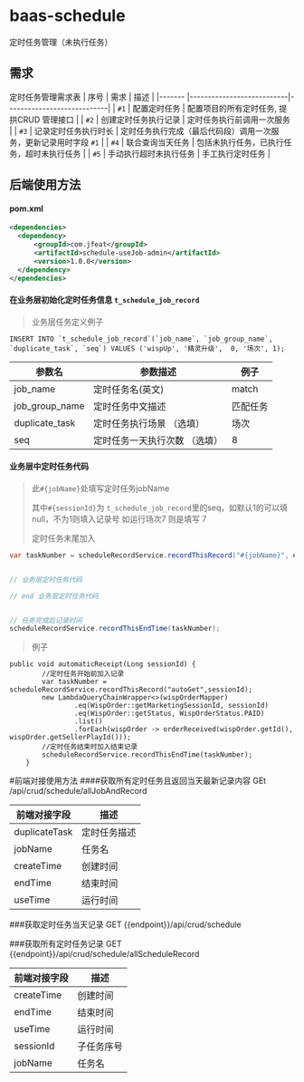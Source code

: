 # baas-schedule
定时任务管理（未执行任务）

## 需求

定时任务管理需求表
|  序号  | 需求                       | 描述                       |
|------- |---------------------------|----------------------------|
| `#1`   | 配置定时任务               | 配置项目的所有定时任务, 提拱CRUD 管理接口 |
| `#2`   | 创建定时任务执行记录        | 定时任务执行前调用一次服务   |
| `#3`   | 记录定时任务执行时长        | 定时任务执行完成（最后代码段）调用一次服务，更新记录用时字段 `#1` |
| `#4`   | 联合查询当天任务            | 包括未执行任务，已执行任务，超时未执行任务 |
| `#5`   | 手动执行超时未执行任务      |  手工执行定时任务  |


## 后端使用方法


#### pom.xml
```xml
<dependencies>
  <dependency>
      <groupId>com.jfeat</groupId>
      <artifactId>schedule-useJob-admin</artifactId>
      <version>1.0.0</version>
  </dependency>
</ependencies>
```

#### 在业务层初始化定时任务信息 `t_schedule_job_record`
> 业务层任务定义例子
```
INSERT INTO `t_schedule_job_record`(`job_name`, `job_group_name`, `duplicate_task`, `seq`) VALUES ('wispUp', '精灵升级',  0, '场次', 1);
```
| 参数名           | 参数描述            |例子|
|---------------|-----------------|-----|
| job_name      | 定时任务名(英文)       |match|
| job_group_name | 定时任务中文描述        |匹配任务|
| duplicate_task | 定时任务执行场景 （选填）   |场次|
| seq           | 定时任务一天执行次数 （选填） |8|


#### 业务层中定时任务代码

>
> 此`#{jobName}`处填写定时任务jobName
>
> 其中`#{sessionId}`为 `t_schedule_job_record`里的seq，如默认1的可以填null，不为1则填入记录号 如运行场次7 则是填写 7
>
>  定时任务末尾加入

```java 
var taskNumber = scheduleRecordService.recordThisRecord("#{jobName}", #{sessionId)});


// 业务层定时任务代码

// end 业务层定时任务代码


// 任务完成后记录时间
scheduleRecordService.recordThisEndTime(taskNumber);
```

>例子
```
public void automaticReceipt(Long sessionId) {
        //定时任务开始前加入记录
        var taskNumber = scheduleRecordService.recordThisRecord("autoGet",sessionId);
        new LambdaQueryChainWrapper<>(wispOrderMapper)
                .eq(WispOrder::getMarketingSessionId, sessionId)
                .eq(WispOrder::getStatus, WispOrderStatus.PAID)
                .list()
                .forEach(wispOrder -> orderReceived(wispOrder.getId(), wispOrder.getSellerPlayId()));
        //定时任务结束时加入结束记录
        scheduleRecordService.recordThisEndTime(taskNumber);
    }
```

#前端对接使用方法
####获取所有定时任务且返回当天最新记录内容
GEt   /api/crud/schedule/allJobAndRecord

| 前端对接字段        | 描述     |
|---------------|--------|
| duplicateTask | 定时任务描述 |
| jobName  | 任务名    |
 |createTime| 创建时间   |
|endTime | 结束时间   |
|useTime | 运行时间   |

###获取定时任务当天记录
GET {{endpoint}}/api/crud/schedule

###获取所有定时任务记录
GET {{endpoint}}/api/crud/schedule/allScheduleRecord

| 前端对接字段     | 描述    |
|------------|-------|
| createTime | 创建时间  |
| endTime    | 结束时间  |
| useTime    | 运行时间  |
| sessionId  | 子任务序号 |
| jobName    | 任务名   |


